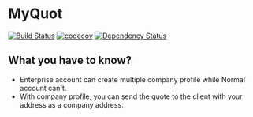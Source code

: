 # MyQuot

[![Build Status](https://travis-ci.org/rubiest/myquot.svg?branch=master)](https://travis-ci.org/rubiest/myquot) [![codecov](https://codecov.io/gh/rubiest/myquot/branch/master/graph/badge.svg)](https://codecov.io/gh/rubiest/myquot) [![Dependency Status](https://gemnasium.com/badges/github.com/rubiest/myquot.svg)](https://gemnasium.com/github.com/rubiest/myquot)

## What you have to know?

- Enterprise account can create multiple company profile while Normal account can't.
- With company profile, you can send the quote to the client with your address as a company address.
